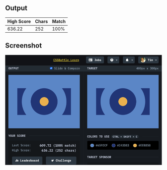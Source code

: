 ## Output

| High Score | Chars | Match |
| ---------- | ----- | ----- |
| 636.22     | 252   | 100%  |

## Screenshot

![3-push-button](screenshot.png)
